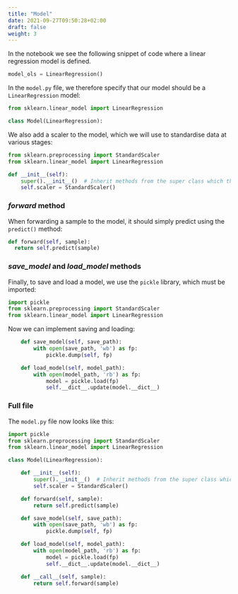 ```yaml
---
title: "Model"
date: 2021-09-27T09:50:28+02:00
draft: false
weight: 3
---
```


In the notebook we see the following snippet of code where a linear regression model is defined.

```python
model_ols = LinearRegression()
```

In the `model.py` file, we therefore specify that our model should be a `LinearRegression` model:

```python
from sklearn.linear_model import LinearRegression

class Model(LinearRegression):
```

We also add a scaler to the model, which we will use to standardise data at various stages:

```python 
from sklearn.preprocessing import StandardScaler
from sklearn.linear_model import LinearRegression
```

```python
def __init__(self):
    super().__init__()  # Inherit methods from the super class which this class extends from
    self.scaler = StandardScaler()
```

### *forward* method

When forwarding a sample to the model, it should simply predict using the `predict()` method:

```python
def forward(self, sample):
  return self.predict(sample)
```

### *save_model* and *load_model* methods

Finally, to save and load a model, we use the `pickle` library, which must be imported:

```python
import pickle
from sklearn.preprocessing import StandardScaler
from sklearn.linear_model import LinearRegression
```

Now we can implement saving and loading:

```python
    def save_model(self, save_path):
        with open(save_path, 'wb') as fp:
            pickle.dump(self, fp)

    def load_model(self, model_path):
        with open(model_path, 'rb') as fp:
            model = pickle.load(fp)
            self.__dict__.update(model.__dict__)
```

### Full file

The `model.py` file now looks like this:
```python
import pickle
from sklearn.preprocessing import StandardScaler
from sklearn.linear_model import LinearRegression

class Model(LinearRegression):

    def __init__(self):
        super().__init__()  # Inherit methods from the super class which this class extends from
        self.scaler = StandardScaler()

    def forward(self, sample):
        return self.predict(sample)

    def save_model(self, save_path):
        with open(save_path, 'wb') as fp:
            pickle.dump(self, fp)

    def load_model(self, model_path):
        with open(model_path, 'rb') as fp:
            model = pickle.load(fp)
            self.__dict__.update(model.__dict__)

    def __call__(self, sample):
        return self.forward(sample)
``` 
